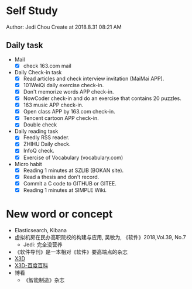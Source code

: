 # Self Study

Author: Jedi Chou
Create at 2018.8.31 08:21 AM

## Daily task

* Mail
  -[x] check 163.com mail

* Daily Check-in task
  -[x] Read articles and check interview invitation (MaiMai APP).
  -[x] 101WeiQi daily exercise check-in.
  -[x] Don't memorize words APP check-in.
  -[x] NowCoder check-in and do an exercise that contains 20 puzzles.
  -[x] 163 music APP check-in.
  -[x] Open class APP by 163.com check-in.
  -[x] Tencent cartoon APP check-in.
  -[x] Double check
  
* Daily reading task
  -[x] Feedly RSS reader.
  -[x] ZHIHU Daily check.
  -[x] InfoQ check.
  -[x] Exercise of Vocabulary (vocabulary.com)
  
* Micro habit
  -[x] Reading 1 minutes at SZLIB (BOKAN site).
  -[x] Read a thesis and don't record.
  -[x] Commit a C code to GITHUB or GITEE.
  -[x] Reading 1 minutes at SIMPLE Wiki.
  
# New word or concept

* Elasticsearch, Kibana
* 虚拟机房在民办高职院校的构建与应用, 吴敏为, 《软件》2018,Vol.39, No.7
  - Jedi: 完全没营养
* 《软件导刊》是一本相对《软件》要高端点的杂志
* [X3D](http://www.web3d.org/x3d/what-x3d)
* [X3D-百度百科](https://baike.baidu.com/item/x3d)
* 博看
  - 《智能制造》杂志
  